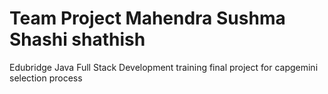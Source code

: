 # Team Project Mahendra Sushma Shashi shathish
 Edubridge Java Full Stack Development training final project for capgemini selection process
